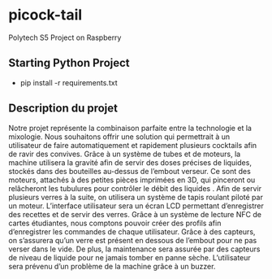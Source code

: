 # picock-tail

Polytech S5 Project on Raspberry

## Starting Python Project

- pip install -r requirements.txt

## Description du projet

Notre projet représente la combinaison parfaite entre la technologie et la mixologie. Nous souhaitons offrir une solution qui permettrait à un utilisateur de faire automatiquement et rapidement plusieurs cocktails afin de ravir des convives. Grâce à un système de tubes et de moteurs, la machine utilisera la gravité afin de servir des doses précises de liquides, stockés dans des bouteilles au-dessus ​de l’embout verseur. Ce sont des moteurs, attachés à des petites pièces imprimées en 3D, qui pinceront ou relâcheront les tubulures pour contrôler le débit des liquides​ . Afin de servir plusieurs verres à la suite, on utilisera un système de tapis roulant piloté par un moteur. L’interface utilisateur sera un écran LCD permettant d’enregistrer des recettes et de servir des verres. Grâce à un système de lecture NFC de cartes étudiantes, nous comptons pouvoir créer des profils afin d’enregistrer les commandes de chaque utilisateur.​ Grâce à des capteurs, on s’assurera qu’un verre est présent en dessous de l’embout pour ne pas verser dans le vide. De plus, la maintenance sera assurée par des capteurs de niveau de liquide pour ne jamais tomber en panne sèche. ​L’utilisateur sera prévenu d’un problème de la machine grâce​ à un buzzer.​

